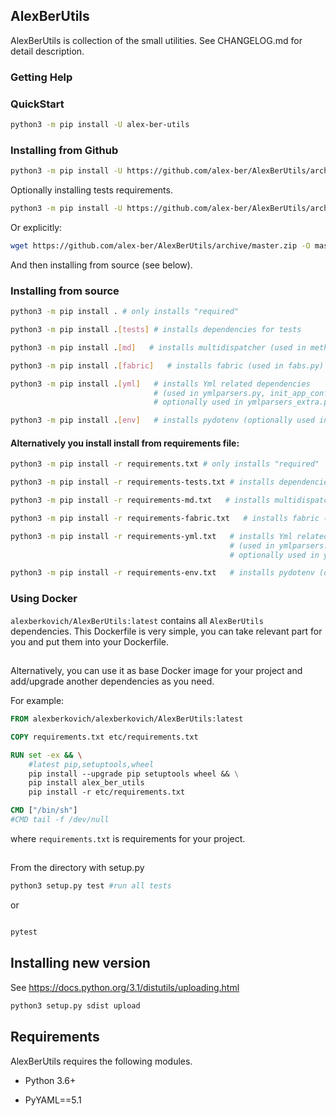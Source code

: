 ## AlexBerUtils

AlexBerUtils is collection of the small utilities. See CHANGELOG.md for detail description.



### Getting Help


### QuickStart
```bash
python3 -m pip install -U alex-ber-utils
```


### Installing from Github

```bash
python3 -m pip install -U https://github.com/alex-ber/AlexBerUtils/archive/master.zip
```
Optionally installing tests requirements.

```bash
python3 -m pip install -U https://github.com/alex-ber/AlexBerUtils/archive/master.zip#egg=alex-ber-utils[tests]
```

Or explicitly:

```bash
wget https://github.com/alex-ber/AlexBerUtils/archive/master.zip -O master.zip; unzip master.zip; rm master.zip
```
And then installing from source (see below).


### Installing from source
```bash
python3 -m pip install . # only installs "required"
```
```bash
python3 -m pip install .[tests] # installs dependencies for tests
```
```bash
python3 -m pip install .[md]   # installs multidispatcher (used in method_overloading_test.py)
```
```bash
python3 -m pip install .[fabric]   # installs fabric (used in fabs.py)
```
```bash
python3 -m pip install .[yml]   # installs Yml related dependencies 
                                # (used in ymlparsers.py, init_app_conf.py, deploys.py;
                                # optionally used in ymlparsers_extra.py, emails.py)
```
```bash
python3 -m pip install .[env]   # installs pydotenv (optionally used in deploys.py and mains.py)
```

#### Alternatively you install install from requirements file:
```bash
python3 -m pip install -r requirements.txt # only installs "required"
```
```bash
python3 -m pip install -r requirements-tests.txt # installs dependencies for tests
```
```bash
python3 -m pip install -r requirements-md.txt   # installs multidispatcher (used in method_overloading_test.py)
```
```bash
python3 -m pip install -r requirements-fabric.txt   # installs fabric (used in fabs.py)
```
```bash
python3 -m pip install -r requirements-yml.txt   # installs Yml related dependencies 
                                                 # (used in ymlparsers.py, init_app_conf.py, deploys.py;
                                                 # optionally used in ymlparsers_extra.py, emails.py)
```
```bash
python3 -m pip install -r requirements-env.txt   # installs pydotenv (optionally used in deploys.py)
```

### Using Docker
`alexberkovich/AlexBerUtils:latest`  contains all `AlexBerUtils` dependencies.
This Dockerfile is very simple, you can take relevant part for you and put them into your Dockerfile.

##
Alternatively, you can use it as base Docker image for your project and add/upgrade 
another dependencies as you need.

For example:

```Dockerfile
FROM alexberkovich/alexberkovich/AlexBerUtils:latest

COPY requirements.txt etc/requirements.txt

RUN set -ex && \
    #latest pip,setuptools,wheel
    pip install --upgrade pip setuptools wheel && \
    pip install alex_ber_utils 
    pip install -r etc/requirements.txt 

CMD ["/bin/sh"]
#CMD tail -f /dev/null
```

where `requirements.txt` is requirements for your project.

  

##

From the directory with setup.py
```bash
python3 setup.py test #run all tests
```

or

```bash

pytest
```

## Installing new version
See https://docs.python.org/3.1/distutils/uploading.html 

```bash
python3 setup.py sdist upload
```

## Requirements


AlexBerUtils requires the following modules.

* Python 3.6+

* PyYAML==5.1
